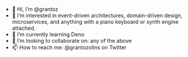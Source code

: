 - 👋 Hi, I’m @grantoz
- 👀 I’m interested in event-driven architectures, domain-driven design, microservices, and anything with a piano keyboard or synth engine attached.
- 🌱 I’m currently learning Deno
- 💞️ I’m looking to collaborate on: any of the above
- 📫 How to reach me: @grantozolins on Twitter

<!---
grantoz/grantoz is a ✨ special ✨ repository because its `README.md` (this file) appears on your GitHub profile.
You can click the Preview link to take a look at your changes.
--->
